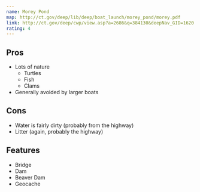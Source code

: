 ```yaml
---
name: Morey Pond
map: http://ct.gov/deep/lib/deep/boat_launch/morey_pond/morey.pdf
link: http://ct.gov/deep/cwp/view.asp?a=2686&q=384130&deepNav_GID=1620
rating: 4
---
```


## Pros

- Lots of nature
  - Turtles
  - Fish
  - Clams
- Generally avoided by larger boats

## Cons

- Water is fairly dirty (probably from the highway)
- Litter (again, probably the highway)

## Features

- Bridge
- Dam
- Beaver Dam
- Geocache
